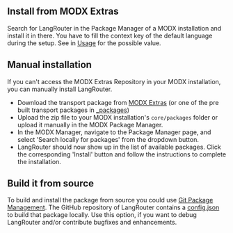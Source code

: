 ## Install from MODX Extras

Search for LangRouter in the Package Manager of a MODX installation and install
it in there. You have to fill the context key of the default language during the
setup. See in [Usage](/usage/) for the possible value.

## Manual installation

If you can't access the MODX Extras Repository in your MODX installation, you
can manually install LangRouter.

* Download the transport package from [MODX
  Extras](https://modx.com/extras/package/langrouter) (or one of the pre built
  transport packages in
  [_packages](https://github.com/Jako/LangRouter/tree/master/_packages))
* Upload the zip file to your MODX installation's `core/packages` folder or
  upload it manually in the MODX Package Manager.
* In the MODX Manager, navigate to the Package Manager page, and select 'Search
  locally for packages' from the dropdown button.
* LangRouter should now show up in the list of available packages. Click the
  corresponding 'Install' button and follow the instructions to complete the
  installation.

## Build it from source

To build and install the package from source you could use [Git Package
Management](https://github.com/TheBoxer/Git-Package-Management). The GitHub
repository of LangRouter contains a
[config.json](https://github.com/Jako/LangRouter/blob/master/_build/config.json)
to build that package locally. Use this option, if you want to debug LangRouter
and/or contribute bugfixes and enhancements.
